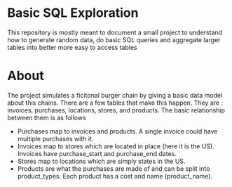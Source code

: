 # Basic SQL Exploration
This repository is mostly meant to document a small project to understand how to generate random data, do basic SQL queries 
and aggregate larger tables into better more easy to access tables


# About
The project simulates a ficitonal burger chain by giving a basic data model about this chains. There are a few tables that make this happen. They are : invoices, purchases, locations, stores, and products. The basic relationship between them is as follows

* Purchases map to invoices and products. A single invoice could have multiple purchases with it.
* Invoices map to stores which are located in place (here it is the US). Invoices have purchase_start and purchase_end dates.
* Stores map to locations which are simply states in the US.
* Products are what the purchases are made of and can be split into product_types. Each product has a cost and name (product_name).

